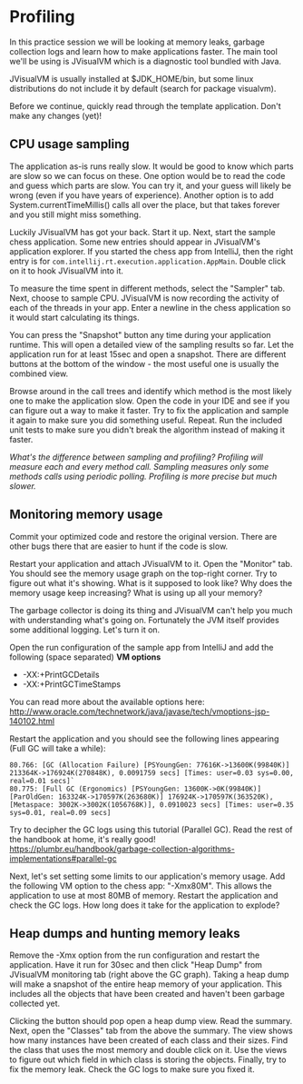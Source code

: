 # Profiling

In this practice session we will be looking at memory leaks, garbage collection logs and learn how to make applications faster.
The main tool we'll be using is JVisualVM which is a diagnostic tool bundled with Java.

JVisualVM is usually installed at $JDK_HOME/bin, but some linux distributions do not include it by default (search for package visualvm).

Before we continue, quickly read through the template application.
Don't make any changes (yet)!

## CPU usage sampling

The application as-is runs really slow.
It would be good to know which parts are slow so we can focus on these.
One option would be to read the code and guess which parts are slow.
You can try it, and your guess will likely be wrong (even if you have years of experience).
Another option is to add System.currentTimeMillis() calls all over the place, but that takes forever and you still might miss something.

Luckily JVisualVM has got your back.
Start it up.
Next, start the sample chess application.
Some new entries should appear in JVisualVM's application explorer.
If you started the chess app from IntelliJ, then the right entry is for `com.intellij.rt.execution.application.AppMain`.
Double click on it to hook JVisualVM into it.

To measure the time spent in different methods, select the "Sampler" tab.
Next, choose to sample CPU.
JVisualVM is now recording the activity of each of the threads in your app.
Enter a newline in the chess application so it would start calculating its things.

You can press the "Snapshot" button any time during your application runtime.
This will open a detailed view of the sampling results so far.
Let the application run for at least 15sec and open a snapshot.
There are different buttons at the bottom of the window - the most useful one is usually the combined view.

Browse around in the call trees and identify which method is the most likely one to make the application slow.
Open the code in your IDE and see if you can figure out a way to make it faster.
Try to fix the application and sample it again to make sure you did something useful.
Repeat.
Run the included unit tests to make sure you didn't break the algorithm instead of making it faster.

*What's the difference between sampling and profiling?
Profiling will measure each and every method call.
Sampling measures only some methods calls using periodic polling.
Profiling is more precise but much slower.*

## Monitoring memory usage

Commit your optimized code and restore the original version.
There are other bugs there that are easier to hunt if the code is slow.

Restart your application and attach JVisualVM to it.
Open the "Monitor" tab.
You should see the memory usage graph on the top-right corner.
Try to figure out what it's showing.
What is it supposed to look like?
Why does the memory usage keep increasing?
What is using up all your memory?

The garbage collector is doing its thing and JVisualVM can't help you much with understanding what's going on.
Fortunately the JVM itself provides some additional logging.
Let's turn it on.

Open the run configuration of the sample app from IntelliJ and add the following (space separated) **VM options**
 * -XX:+PrintGCDetails
 * -XX:+PrintGCTimeStamps

You can read more about the available options here:
http://www.oracle.com/technetwork/java/javase/tech/vmoptions-jsp-140102.html

Restart the application and you should see the following lines appearing (Full GC will take a while):
```
80.766: [GC (Allocation Failure) [PSYoungGen: 77616K->13600K(99840K)] 213364K->176924K(270848K), 0.0091759 secs] [Times: user=0.03 sys=0.00, real=0.01 secs]`
80.775: [Full GC (Ergonomics) [PSYoungGen: 13600K->0K(99840K)] [ParOldGen: 163324K->170597K(263680K)] 176924K->170597K(363520K), [Metaspace: 3002K->3002K(1056768K)], 0.0910023 secs] [Times: user=0.35 sys=0.01, real=0.09 secs]
```

Try to decipher the GC logs using this tutorial (Parallel GC).
Read the rest of the handbook at home, it's really good!
https://plumbr.eu/handbook/garbage-collection-algorithms-implementations#parallel-gc

Next, let's set setting some limits to our application's memory usage.
Add the following VM option to the chess app: "-Xmx80M".
This allows the application to use at most 80MB of memory.
Restart the application and check the GC logs.
How long does it take for the application to explode?

## Heap dumps and hunting memory leaks

Remove the -Xmx option from the run configuration and restart the application.
Have it run for 30sec and then click "Heap Dump" from JVisualVM monitoring tab (right above the GC graph).
Taking a heap dump will make a snapshot of the entire heap memory of your application.
This includes all the objects that have been created and haven't been garbage collected yet.

Clicking the button should pop open a heap dump view.
Read the summary.
Next, open the "Classes" tab from the above the summary.
The view shows how many instances have been created of each class and their sizes.
Find the class that uses the most memory and double click on it.
Use the views to figure out which field in which class is storing the objects.
Finally, try to fix the memory leak.
Check the GC logs to make sure you fixed it.
